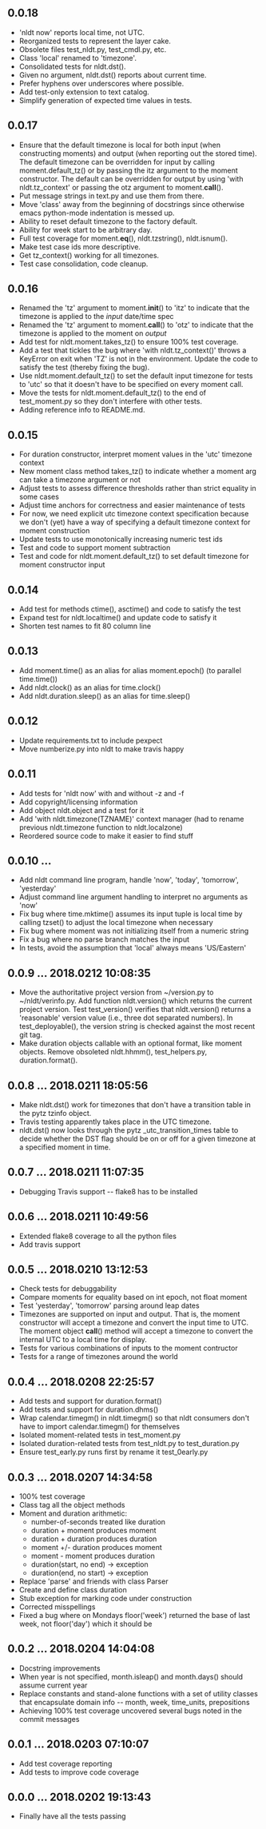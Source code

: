 ## 0.0.18

 * 'nldt now' reports local time, not UTC.
 * Reorganized tests to represent the layer cake.
 * Obsolete files test_nldt.py, test_cmdl.py, etc.
 * Class 'local' renamed to 'timezone'.
 * Consolidated tests for nldt.dst().
 * Given no argument, nldt.dst() reports about current time.
 * Prefer hyphens over underscores where possible.
 * Add test-only extension to text catalog.
 * Simplify generation of expected time values in tests.

## 0.0.17

 * Ensure that the default timezone is local for both input (when
   constructing moments) and output (when reporting out the stored time).
   The default timezone can be overridden for input by calling
   moment.default_tz() or by passing the itz argument to the moment
   constructor. The default can be overridden for output by using 'with
   nldt.tz_context' or passing the otz argument to moment.__call__().
 * Put message strings in text.py and use them from there.
 * Move 'class' away from the beginning of docstrings since otherwise emacs
   python-mode indentation is messed up.
 * Ability to reset default timezone to the factory default.
 * Ability for week start to be arbitrary day.
 * Full test coverage for moment.__eq__(), nldt.tzstring(), nldt.isnum().
 * Make test case ids more descriptive.
 * Get tz_context() working for all timezones.
 * Test case consolidation, code cleanup.

## 0.0.16

 * Renamed the 'tz' argument to moment.__init__() to 'itz' to indicate that
   the timezone is applied to the *input* date/time spec
 * Renamed the 'tz' argument to moment.__call__() to 'otz' to indicate that
   the timezone is applied to the moment on *output*
 * Add test for nldt.moment.takes_tz() to ensure 100% test coverage.
 * Add a test that tickles the bug where 'with nldt.tz_context()' throws a
   KeyError on exit when 'TZ' is not in the environment. Update the code to
   satisfy the test (thereby fixing the bug).
 * Use nldt.moment.default_tz() to set the default input timezone for tests
   to 'utc' so that it doesn't have to be specified on every moment call.
 * Move the tests for nldt.moment.default_tz() to the end of test_moment.py
   so they don't interfere with other tests.
 * Adding reference info to README.md.

## 0.0.15

 * For duration constructor, interpret moment values in the 'utc' timezone
   context
 * New moment class method takes_tz() to indicate whether a moment arg can
   take a timezone argument or not
 * Adjust tests to assess difference thresholds rather than strict equality
   in some cases
 * Adjust time anchors for correctness and easier maintenance of tests
 * For now, we need explicit utc timezone context specification because we
   don't (yet) have a way of specifying a default timezone context for
   moment construction
 * Update tests to use monotonically increasing numeric test ids
 * Test and code to support moment subtraction
 * Test and code for nldt.moment.default_tz() to set default timezone for
   moment constructor input

## 0.0.14

 * Add test for methods ctime(), asctime() and code to satisfy the test
 * Expand test for nldt.localtime() and update code to satisfy it
 * Shorten test names to fit 80 column line

## 0.0.13

 * Add moment.time() as an alias for alias moment.epoch() (to parallel
   time.time())
 * Add nldt.clock() as an alias for time.clock()
 * Add nldt.duration.sleep() as an alias for time.sleep()

## 0.0.12

 * Update requirements.txt to include pexpect
 * Move numberize.py into nldt to make travis happy

## 0.0.11

 * Add tests for 'nldt now' with and without -z and -f
 * Add copyright/licensing information
 * Add object nldt.object and a test for it
 * Add 'with nldt.timezone(TZNAME)' context manager (had to rename previous
   nldt.timezone function to nldt.localzone)
 * Reordered source code to make it easier to find stuff

## 0.0.10 ...

 * Add nldt command line program, handle 'now', 'today', 'tomorrow',
   'yesterday'
 * Adjust command line argument handling to interpret no arguments as 'now'
 * Fix bug where time.mktime() assumes its input tuple is local time by
   calling tzset() to adjust the local timezone when necessary
 * Fix bug where moment was not initializing itself from a numeric string
 * Fix a bug where no parse branch matches the input
 * In tests, avoid the assumption that 'local' always means 'US/Eastern'

## 0.0.9 ... 2018.0212 10:08:35

 * Move the authoritative project version from ~/version.py to
   ~/nldt/verinfo.py. Add function nldt.version() which returns the current
   project version. Test test_version() verifies that nldt.version()
   returns a 'reasonable' version value (i.e., three dot separated
   numbers). In test_deployable(), the version string is checked against
   the most recent git tag.
 * Make duration objects callable with an optional format, like moment
   objects. Remove obsoleted nldt.hhmm(), test_helpers.py,
   duration.format().

## 0.0.8 ... 2018.0211 18:05:56

 * Make nldt.dst() work for timezones that don't have a transition table in
   the pytz tzinfo object.
 * Travis testing apparently takes place in the UTC timezone.
 * nldt.dst() now looks through the pytz _utc_transition_times table to
   decide whether the DST flag should be on or off for a given timezone at
   a specified moment in time.

## 0.0.7 ... 2018.0211 11:07:35

 * Debugging Travis support -- flake8 has to be installed

## 0.0.6 ... 2018.0211 10:49:56

 * Extended flake8 coverage to all the python files
 * Add travis support

## 0.0.5 ... 2018.0210 13:12:53

 * Check tests for debuggability
 * Compare moments for equality based on int epoch, not float moment
 * Test 'yesterday', 'tomorrow' parsing around leap dates
 * Timezones are supported on input and output. That is, the moment
   constructor will accept a timezone and convert the input time to UTC.
   The moment object __call__() method will accept a timezone to convert
   the internal UTC to a local time for display.
 * Tests for various combinations of inputs to the moment contructor
 * Tests for a range of timezones around the world

## 0.0.4 ... 2018.0208 22:25:57

 * Add tests and support for duration.format()
 * Add tests and support for duration.dhms()
 * Wrap calendar.timegm() in nldt.timegm() so that nldt consumers don't
   have to import calendar.timegm() for themselves
 * Isolated moment-related tests in test_moment.py
 * Isolated duration-related tests from test_nldt.py to test_duration.py
 * Ensure test_early.py runs first by rename it test_0early.py

## 0.0.3 ... 2018.0207 14:34:58

 * 100% test coverage
 * Class tag all the object methods
 * Moment and duration arithmetic:
   * number-of-seconds treated like duration
   * duration + moment produces moment
   * duration + duration produces duration
   * moment +/- duration produces moment
   * moment - moment produces duration
   * duration(start, no end) -> exception
   * duration(end, no start) -> exception
 * Replace 'parse' and friends with class Parser
 * Create and define class duration
 * Stub exception for marking code under construction
 * Corrected misspellings
 * Fixed a bug where on Mondays floor('week') returned the base of last
   week, not floor('day') which it should be

## 0.0.2 ... 2018.0204 14:04:08

 * Docstring improvements
 * When year is not specified, month.isleap() and month.days() should
   assume current year
 * Replace constants and stand-alone functions with a set of utility
   classes that encapsulate domain info -- month, week, time_units,
   prepositions
 * Achieving 100% test coverage uncovered several bugs noted in the commit
   messages

## 0.0.1 ... 2018.0203 07:10:07

 * Add test coverage reporting
 * Add tests to improve code coverage

## 0.0.0 ... 2018.0202 19:13:43

 * Finally have all the tests passing
